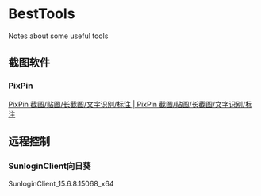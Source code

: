 # BestTools
Notes about some useful tools

## 截图软件

### PixPin

[PixPin 截图/贴图/长截图/文字识别/标注 | PixPin 截图/贴图/长截图/文字识别/标注](https://pixpinapp.com/)

## 远程控制

### SunloginClient向日葵

SunloginClient_15.6.8.15068_x64
